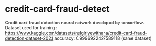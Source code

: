 # credit-card-fraud-detect
Credit card fraud detection neural network developed by tensorflow.<br>
Dataset used for training : https://www.kaggle.com/datasets/nelgiriyewithana/credit-card-fraud-detection-dataset-2023
accuracy: 0.9996922427589118 (same dataset)
